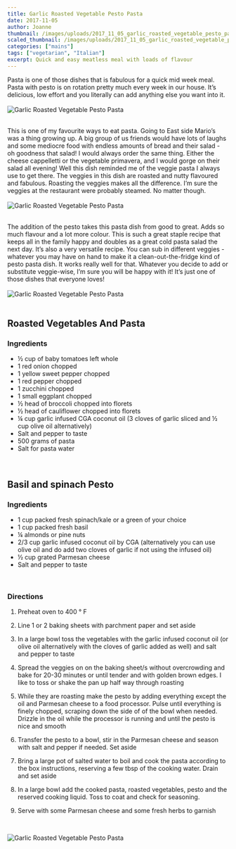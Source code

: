 ```yaml
---
title: Garlic Roasted Vegetable Pesto Pasta
date: 2017-11-05
author: Joanne
thumbnail: /images/uploads/2017_11_05_garlic_roasted_vegetable_pesto_pasta_1.jpg
scaled_thumbnail: /images/uploads/2017_11_05_garlic_roasted_vegetable_pesto_pasta_0.jpg
categories: ["mains"]
tags: ["vegetarian", "Italian"]
excerpt: Quick and easy meatless meal with loads of flavour
---
```


Pasta is one of those dishes that is fabulous for a quick mid week meal.  Pasta with pesto is on rotation pretty much every week in our house. It’s delicious, low effort and you literally can add anything else you want into it.
<br>
<br>
![Garlic Roasted Vegetable Pesto Pasta](/images/uploads/2017_11_05_garlic_roasted_vegetable_pesto_pasta_4.jpg)
<br>
<br>

This is one of my favourite ways to eat pasta. Going to East side Mario’s was a thing growing up. A big group of us friends would have lots of laughs and some mediocre food with endless amounts of bread and their salad - oh goodness that salad! I would always order the same thing. Either the cheese cappelletti or the vegetable primavera, and I would gorge on their salad all evening! Well this dish reminded me of the veggie pasta I always use to get there. The veggies in this dish are roasted and nutty flavoured and fabulous. Roasting the veggies makes all the difference. I’m sure the veggies at the restaurant were probably steamed. No matter though.
<br>
<br>
![Garlic Roasted Vegetable Pesto Pasta](/images/uploads/2017_11_05_garlic_roasted_vegetable_pesto_pasta_3.jpg)
<br>
<br>

The addition of the pesto takes this pasta dish from good to great.  Adds so much flavour and a lot more colour. This is such a great staple recipe that keeps all in the family happy and doubles as a great cold pasta salad the next day.  It’s also a very versatile recipe. You can sub in different veggies - whatever you may have on hand to make it a clean-out-the-fridge kind of pesto pasta dish.  It works really well for that.  Whatever you decide to add or substitute veggie-wise, I’m sure you will be happy with it! It’s just one of those dishes that everyone loves!
<br>
<br>
![Garlic Roasted Vegetable Pesto Pasta](/images/uploads/2017_11_05_garlic_roasted_vegetable_pesto_pasta_2.jpg)
<br>
<br>

## Roasted Vegetables And Pasta
### Ingredients

* &frac12; cup of baby tomatoes left whole
* 1 red onion chopped
* 1 yellow sweet pepper chopped
* 1 red pepper chopped
* 1 zucchini chopped
* 1 small eggplant chopped
* &frac12; head of broccoli chopped into florets
* &frac12; head of cauliflower chopped into florets
* &frac14; cup garlic infused CGA coconut oil (3 cloves of garlic sliced and &frac12; cup olive oil alternatively)
* Salt and pepper to taste
* 500 grams of pasta
* Salt for pasta water
<br>

## Basil and spinach Pesto
### Ingredients

* 1 cup packed fresh spinach/kale or a green of your choice
* 1 cup packed fresh basil
* &frac14; almonds or pine nuts
* 2/3 cup garlic infused coconut oil by CGA (alternatively you can use olive oil and do add two cloves of garlic if not using the infused oil)
* &frac12; cup grated Parmesan cheese
* Salt and pepper to taste
<br>

### Directions

1. Preheat oven to 400 &deg; F

1. Line 1 or 2 baking sheets with parchment paper and set aside

1. In a large bowl toss the vegetables with the garlic infused coconut oil (or olive oil alternatively with the cloves of garlic added as well) and salt and pepper to taste

1. Spread the veggies on on the baking sheet/s without overcrowding and bake for 20-30 minutes or until tender and with golden brown edges. I like to toss or shake the pan up half way through roasting

1. While they are roasting make the pesto by adding everything except the oil and Parmesan cheese to a food processor. Pulse until everything is finely chopped, scraping down the side of of the bowl when needed. Drizzle in the oil while the processor is running and until the pesto is nice and smooth

1. Transfer the pesto to a bowl, stir in the Parmesan cheese and season with salt and pepper if needed. Set aside

1. Bring a large pot of salted water to boil and cook the pasta according to the box instructions, reserving a few tbsp of the cooking water.  Drain and set aside

1. In a large bowl add the cooked pasta, roasted vegetables, pesto and the reserved cooking liquid.  Toss to coat and check for seasoning.  

1. Serve with some Parmesan cheese and some fresh herbs to garnish
<br>

![Garlic Roasted Vegetable Pesto Pasta](/images/uploads/2017_11_05_garlic_roasted_vegetable_pesto_pasta_5.jpg)

